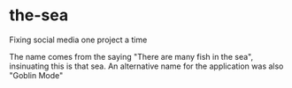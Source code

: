 # the-sea
Fixing social media one project a time

The name comes from the saying "There are many fish in the sea", insinuating this is that sea. An alternative name for the application was also "Goblin Mode" 

